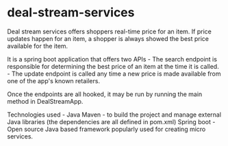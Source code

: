 # deal-stream-services
Deal stream services offers shoppers real-time price for an item. If price updates happen for an item, a shopper is always showed the best price available for the item.

It is a spring boot application that offers two APIs
    - The search endpoint is responsible for determining the best price of an item at the time it is called.
    - The update endpoint is called any time a new price is made available from one of the app's known retailers.

Once the endpoints are all hooked, it may be run by running the main method in DealStreamApp.

Technologies used - Java
Maven - to build the project and manage external Java libraries (the dependencies are all defined in pom.xml)
Spring boot - Open source Java based framework popularly used for creating micro services.
